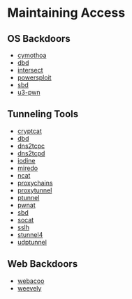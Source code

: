 # Maintaining Access

OS Backdoors
---------------

* [cymothoa](../tools/_template.md)
* [dbd](../tools/_template.md)
* [intersect](../tools/_template.md)
* [powersploit](../tools/powersploit.md)
* [sbd](../tools/_template.md)
* [u3-pwn](../tools/u3-pwn.md)

Tunneling Tools
---------------

* [cryptcat](../tools/_template.md)
* [dbd](../tools/_template.md)
* [dns2tcpc](../tools/_template.md)
* [dns2tcpd](../tools/_template.md)
* [iodine](../tools/_template.md)
* [miredo](../tools/_template.md)
* [ncat](../tools/ncat.md)
* [proxychains](../tools/_template.md)
* [proxytunnel](../tools/_template.md)
* [ptunnel](../tools/_template.md)
* [pwnat](../tools/_template.md)
* [sbd](../tools/_template.md)
* [socat](../tools/_template.md)
* [sslh](../tools/_template.md)
* [stunnel4](../tools/_template.md)
* [udptunnel](../tools/_template.md)



Web Backdoors
----------------

* [webacoo](../tools/_template.md)
* [weevely](../tools/_template.md)

